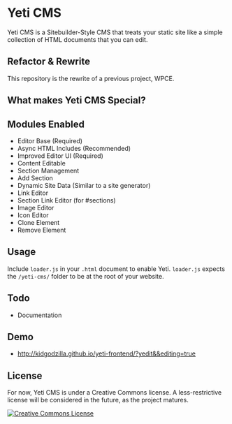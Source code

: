 # Yeti CMS
Yeti CMS is a Sitebuilder-Style CMS that treats your static site like a simple collection of HTML documents that you can edit.

## Refactor & Rewrite
This repository is the rewrite of a previous project, WPCE.

## What makes Yeti CMS Special?


## Modules Enabled
- Editor Base (Required)
- Async HTML Includes (Recommended)
- Improved Editor UI (Required)
- Content Editable
- Section Management
- Add Section
- Dynamic Site Data (Similar to a site generator)
- Link Editor
- Section Link Editor (for #sections)
- Image Editor
- Icon Editor
- Clone Element
- Remove Element

## Usage
Include `loader.js` in your `.html` document to enable Yeti. `loader.js` expects the `/yeti-cms/` folder to be at the root of your website.

## Todo
- Documentation

## Demo
- http://kidgodzilla.github.io/yeti-frontend/?yedit&&editing=true

## License
For now, Yeti CMS is under a Creative Commons license. A less-restrictive license will be considered in the future, as the project matures.

<a rel="license" href="http://creativecommons.org/licenses/by-sa/4.0/"><img alt="Creative Commons License" style="border-width:0" src="https://i.creativecommons.org/l/by-sa/4.0/88x31.png" /></a>
